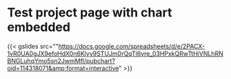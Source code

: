 # Test project page with chart embedded
{{< gslides src=""https://docs.google.com/spreadsheets/d/e/2PACX-1vR0UA0gJX9efoHdX0n6Klyy9STUJm0rQqTl6yre_03HPxkQRwTtHiVNLhRNBNGLuhqYmo5sn2JwmMfl/pubchart?oid=114318071&amp;format=interactive" >}}

